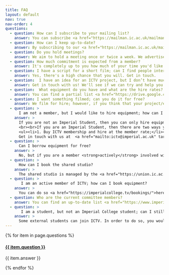```yaml
---
title: FAQ
layout: default
nav: true
nav-order: 4
questions:
  - question: How can I subscribe to your mailing list?
    answer: You can subscribe <a href="https://mailman.ic.ac.uk/mailman/listinfo/stoic-talk" target="_blank">here</a>.
  - question: How can I keep up-to-date?
    answer: By subscribing to our <a href="https://mailman.ic.ac.uk/mailman/listinfo/stoic-talk" target="_blank">mailing list</a> or by joining the ICTV <a href="https://www.facebook.com/groups/ictv1617/" target="_blank">facebook group. </a>  
  - question: Do you hold meetings?
    answer: We aim to hold a meeting once or twice a week. We advertise the date on the mailing list.
  - question: How much commitment is expected from a member?
    answer: It's completely up to you how much of your time you'd like to commit; we ask nothing from you. ICTV mainly exists as an outlet for you to create content (that goes up on our media/social channels).
  - question: I have a script for a short film; can I find people interested in making it at ICTV?
    answer: Yes, there's a high chance that you will. Get in touch.
  - question:  I have an idea for an ICTV project, but I don’t have much experience; what can I do?
    answer: Get in touch with us! We'll see if we can try and help you turn your idea into reality.
  - question:  What equipment do you have and what are the hire rates?
    answer: You can find a partial list <a href="https://drive.google.com/open?id=0BzsQuDveh0kzVnlMSDR5MG9DczA">here</a>. For more, get in touch.
  - question: I want something filmed; can you do it for free?
    answer: We film for hire; however, if you think that your project/event would be of benefit for ICTV to film, then there could be chance that we would film it for free, but ICTV would own all the footage. Get in touch to discuss.
  - question: >
      I am not a member, but I would like to hire equipment; how can I go about that?
    answer: >
      If you are not an Imperial Student, then you can only hire equipment at the non-member rate. To hire equipment, we need to be informed two weeks in advance. Conditions of hire can be found <a href="https://drive.google.com/open?id=0BzsQuDveh0kzZjAwOVRGMnhuRHc">here </a>.
      <br><br>If you are an Imperial Student, then there are two ways you can go about that:
      <ul><li>1. Buy ICTV membership and hire at the member rate;</li><li>2. Hire at the non-member rate.</li></ul>
      Get in touch with us at  <a href="mailto:ictv@imperial.ac.uk" target="_top">ictv [at] imperial.ac.uk</a>.
  - question: >
      Can I borrow equipment for free?
    answer: >
      No, but if you are a member <strong>actively</strong> involved with ICTV, then you can borrow equipment for free for no more than two consecutive days at a time. Actively involved means participating in ICTV filming projects, attending ICTV meeting, and/or making contributions of your time for the development of ICTV.
  - question: >
      How can I book the shared studio?
    answer: >
      The shared studio is managed by the <a href="https://union.ic.ac.uk/media/mediagroup/">media group</a>. If you are a member, then you can request a booking <a href="https://room-bookings.media.su.ic.ac.uk/">here</a>. You need to have a media account to log in. You get a media account automtically if you log in to any of the machines in the media hub.
  - question: >
       I am an active member of ICTV; how can I book equipment?
    answer: >
      You can do so <a href="https://imperialcollege.tv/bookings/">here</a>.
  - question: Who are the current committee members?
    answer: You can find an up-to-date list <a href="https://www.imperialcollegeunion.org/activities/a-to-z/382">here</a>.
  - question: >
       I am a student, but not an Imperial College student; can I still join?
    answer: >
      Some external students can join ICTV. In order to do so, you would need to get an Imperial College Union associate membership. After you get that, you can buy ICTV membership from the Union website. You can find more details <a href=" https://www.imperialcollegeunion.org/your-union/how-were-run/membership">here</a> about obtaining an associate membership from Imperial College Union. If you encounter any issues, do get in touch with us.
---
```





<div class="panel-group" id="accordion" role="tablist" aria-multiselectable="true">
{% for item in page.questions %}
  <div class="panel panel-default">
    <div class="panel-heading" role="tab" id="heading{{ forloop.index}}">
      <h4 class="panel-title">
        <a class="collapsed" role="button" data-toggle="collapse" data-parent="#accordion" href="#q{{ forloop.index }}" aria-expanded="false" aria-controls="q{{ forloop.index }}">
        <strong>{{ item.question }}</strong>
        </a>
      </h4>
    </div>
    <div id="q{{ forloop.index }}" class="panel-collapse collapse" role="tabpanel" aria-labelledby="heading{{forloop.index}}">
      <div class="panel-body">
        {{ item.answer }}
      </div>
    </div>
  </div>

{% endfor %}


</div>





